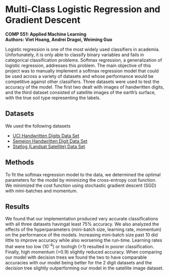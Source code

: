 # Multi-Class Logistic Regression and Gradient Descent
**COMP 551: Applied Machine Learning** <br />
**Authors: Viet Hoang, Andrei Dragoi, Weiming Guo**

Logistic regression is one of the most widely used classifiers in academia. Unfortunately, it is only able to classify binary variables and fails in categorical classification problems. Softmax regression, a generalization of logistic regression, addresses this problem. The main objective of this project was to manually implement a softmax regression model that could be used across a variety of datasets and whose performance would be competitive against other classifiers. Three datasets were used to test the accuracy of the model. The first two dealt with images of handwritten digits, and the third dataset consisted of satellite images of the earth’s surface, with the true soil type representing the labels.

## Datasets
We used the following datasets
- [UCI Handwritten Digits Data Set](https://archive.ics.uci.edu/ml/datasets/Optical+Recognition+of+Handwritten+Digits)
- [Semeion Handwritten Digit Data Set](https://archive.ics.uci.edu/ml/datasets/semeion+handwritten+digit)
- [Statlog (Landsat Satellite) Data Set](https://archive.ics.uci.edu/ml/datasets/Statlog+(Landsat+Satellite))

## Methods
To fit the softmax regression model to the data, we determined the optimal parameters for the model by minimizing the cross-entropy cost function. We minimized the cost function using stochastic gradient descent (SGD) with mini-batches and momentum.

## Results
We found that our implementation produced very accurate classifications with all three datasets havingat least 75% accuracy. We also analyzed the effects of the hyperparameters (mini-batch size, learning rate, momentum) on the performance of the models.  Increasing mini-batch size past 10 did little to improve accuracy while also worsening the run-time. Learning rates that were too low (10<sup>-4</sup>) or toohigh (>1) resulted in poorer classification. Finally, high momentum (>0.9) slightly reduced accuracy. When comparing our model with decision trees we found the two to have comparable accuracies with our model being better for the 2 digit datasets and the decision tree slightly outperforming our model in the satellite image dataset.
